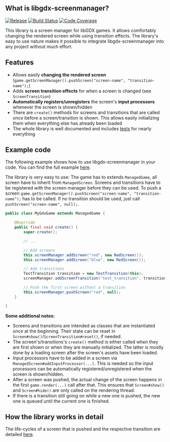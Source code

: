 ## What is libgdx-screenmanager?

[![Release](https://jitpack.io/v/crykn/libgdx-screenmanager.svg)](https://jitpack.io/#crykn/libgdx-screenmanager) [![Build Status](https://travis-ci.com/crykn/libgdx-screenmanager.svg?branch=master)](https://travis-ci.com/crykn/libgdx-screenmanager) [![Code Coverage](https://codecov.io/gh/crykn/libgdx-screenmanager/branch/master/graph/badge.svg)](https://codecov.io/gh/crykn/libgdx-screenmanager)

This library is a screen manager for libGDX games. It allows comfortably changing the rendered screen while using transition effects. The library's easy to use nature makes it possible to integrate libgdx-screenmanager into any project without much effort.

## Features

* Allows easily **changing the rendered screen** (`game.getScreenManager().pushScreen("screen-name", "transition-name");`)
* Adds **screen transition effects** for when a screen is changed (see `ScreenTransition`)
* **Automatically registers/unregisters** the screen's **input processors** whenever the screen is shown/hidden
* There are `create()` methods for screens and transitions that are called _once_ before a screen/transition is shown. This allows easily initializing them when everything else has already been loaded
* The whole library is well documented and includes [tests](https://github.com/crykn/libgdx-screenmanager/tree/master/src/test/java) for nearly everything

## Example code

The following example shows how to use libgdx-screenmanager in your code. You can find the full example [here](https://github.com/crykn/libgdx-screenmanager/tree/master/example). 

The library is very easy to use: The game has to extends `ManagedGame`, all screen have to inherit from `ManagedScreen`. Screens and transitions have to be registered with the screen manager before they can be used. To push a screen `game.getScreenManager().pushScreen("screen-name", "transition-name");` has to be called. If no transition should be used, just call `pushScreen("screen-name", null);`.

```java
public class MyGdxGame extends ManagedGame {

	@Override
	public final void create() {
		super.create();

		// ...

		// Add screens
		this.screenManager.addScreen("red", new RedScreen());
		this.screenManager.addScreen("blue", new RedScreen());

		// Add transitions
		TestTransition transition = new TestTransition(this);
		screenManager.addScreenTransition("test_transition", transition);

		// Push the first screen without a transition
		this.screenManager.pushScreen("red", null);
	}

}
```

**Some additional notes:**

* Screens and transitions are intended as classes that are instantiated _once_ at the beginning. Their state can be reset in `Screen#show()`/`ScreenTransition#reset()`, if needed.
* The screen's/transitions's `create()` method is either called when they are first shown or when they are manually initialized. The latter is mostly done by a loading screen after the screen's assets have been loaded.
* Input processors have to be added in a screen via `ManagedScreen#addInputProcessor(...)`. This is needed so the input processors can be automatically registered/unregistered when the screen is shown/hidden.
* After a screen was pushed, the actual change of the screen happens in the first `game.render(...)` call after that. This ensures that `Screen#show()` and `Screen#hide()` are only called on the rendering thread.
* If there is a transition still going on while a new one is pushed, the new one is queued until the current one is finished. 


## How the library works in detail

The life-cycles of a screen that is pushed and the respective transition are detailed [here](https://github.com/crykn/libgdx-screenmanager/wiki/A-screen's-lifecycle).